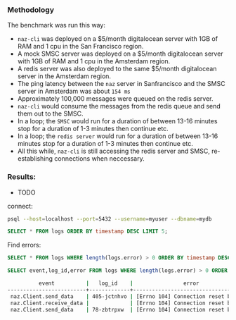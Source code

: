 
### Methodology
The benchmark was run this way:
- `naz-cli` was deployed on a $5/month digitalocean server with 1GB of RAM and 1 cpu in the San Francisco region.       
- A mock SMSC server was deployed on a $5/month digitalocean server with 1GB of RAM and 1 cpu in the Amsterdam region.     
- A redis server was also deployed to the same $5/month digitalocean server in the Amsterdam region.   
- The ping latency between the `naz` server in Sanfrancisco and the SMSC server in Amsterdam was about `154 ms`    
- Approximately 100,000 messages were queued on the redis server.   
- `naz-cli` would consume the messages from the redis queue and send them out to the SMSC.   
- In a loop; the `SMSC` would run for a duration of between 13-16 minutes stop for a duration of 1-3 minutes then continue etc.
- In a loop; the `redis server` would run for a duration of between 13-16 minutes stop for a duration of 1-3 minutes then continue etc.
- All this while, `naz-cli` is still accessing the redis server and SMSC, re-establishing connections when neccessary.



### Results:
- TODO


connect:   
```sh
psql --host=localhost --port=5432 --username=myuser --dbname=mydb
```



```sql
SELECT * FROM logs ORDER BY timestamp DESC LIMIT 5;
```

Find errors:
```sql
SELECT * FROM logs WHERE length(logs.error) > 0 ORDER BY timestamp DESC;
```

```sql
SELECT event,log_id,error FROM logs WHERE length(logs.error) > 0 ORDER BY timestamp DESC;
```

```sh
          event          |   log_id    |                error
-------------------------+-------------+--------------------------------------
 naz.Client.send_data    | 405-jctnhvo | [Errno 104] Connection reset by peer
 naz.Client.receive_data |             | [Errno 104] Connection reset by peer
 naz.Client.send_data    | 78-zbtrpxw  | [Errno 104] Connection reset by peer
 ```
